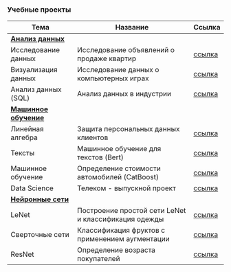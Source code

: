 ### Учебные проекты

|Тема|Название|Ссылка|
| ------------- | ------------- | ------------- |
|[**Анализ данных**](https://github.com/mckuratova/analysis/blob/main/README.md)|
|Исследование данных|Исследование объявлений о продаже квартир|[ссылка](https://github.com/mckuratova/analysis/blob/main/03.ipynb)|
|Визуализация данных|Исследование данных о компьютерных играх|[ссылка](https://github.com/mckuratova/analysis/blob/main/05.ipynb)|
|Анализ данных (SQL)|Анализ данных в индустрии|[ссылка](https://github.com/mckuratova/analysis/blob/main/tinkoff_project.ipynb)|
|[**Машинное обучение**](https://github.com/mckuratova/machine_learning/blob/main/README.md)|
|Линейная алгебра|Защита персональных данных клиентов|[ссылка](https://github.com/mckuratova/machine_learning/blob/main/10.ipynb)|
|Тексты|Машинное обучение для текстов (Bert)|[ссылка](https://github.com/mckuratova/machine_learning/blob/main/texts_bert.ipynb)|
|Машинное обучение|Определение стоимости автомобилей (CatBoost)|[ссылка](https://github.com/mckuratova/machine_learning/blob/main/car_price_definition.ipynb)|
|Data Science|Телеком - выпускной проект|[ссылка](https://github.com/mckuratova/machine_learning/blob/main/final_project.ipynb)|
|[**Нейронные сети**](https://github.com/mckuratova/neural_networks/blob/main/README.md)|
|LeNet|Построение простой сети LeNet и классификация одежды|[ссылка](https://github.com/mckuratova/neural_networks/blob/main/lenet.ipynb)|
|Сверточные сети|Классификация фруктов с применением аугментации|[ссылка](https://github.com/mckuratova/neural_networks/blob/main/fruits.ipynb)|
|ResNet|Определение возраста покупателей|[ссылка](https://github.com/mckuratova/neural_networks/blob/main/computer_vision_project.ipynb)|


<!--
**mckuratova/mckuratova** is a ✨ _special_ ✨ repository because its `README.md` (this file) appears on your GitHub profile.

Here are some ideas to get you started:

- 🔭 I’m currently working on ...
- 🌱 I’m currently learning ...
- 👯 I’m looking to collaborate on ...
- 🤔 I’m looking for help with ...
- 💬 Ask me about ...
- 📫 How to reach me: ...
- 😄 Pronouns: ...
- ⚡ Fun fact: ...
-->

